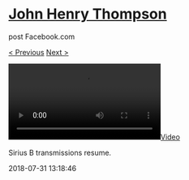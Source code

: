 # [John Henry Thompson](../README.md)
post Facebook.com

[< Previous](2018-08-01-2.md) [Next >](2018-07-30-1.md)

[![](../media/2018-07-31/Sirius-B-transmissions-resume.mp4)](../README.md)

Sirius B transmissions resume.

2018-07-31 13:18:46